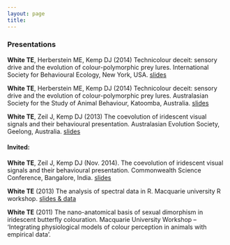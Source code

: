 ```yaml
---
layout: page
title: 
---
```


### Presentations

**White TE**, Herberstein ME, Kemp DJ (2014) Technicolour deceit: sensory drive and the evolution of colour-polymorphic prey lures. International Society for Behavioural Ecology, New York, USA. [slides](http://dx.doi.org/10.6084/m9.figshare.1246146)

**White TE**, Herberstein ME, Kemp DJ (2014) Technicolour deceit: sensory drive and the evolution of colour-polymorphic prey lures. Australasian Society for the Study of Animal Behaviour, Katoomba, Australia. [slides](http://dx.doi.org/10.6084/m9.figshare.1246146)

**White TE**, Zeil J, Kemp DJ (2013) The coevolution of iridescent visual signals and their behavioural presentation. Australasian Evolution Society, Geelong, Australia. [slides](http://dx.doi.org/10.6084/m9.figshare.1246147)

#### Invited:

**White TE**, Zeil J, Kemp DJ (Nov. 2014). The coevolution of iridescent visual signals and their behavioural presentation. Commonwealth Science Conference, Bangalore, India. [slides](http://dx.doi.org/10.6084/m9.figshare.1246147)

**White TE** (2013) The analysis of spectral data in R. Macquarie university R workshop. [slides & data](http://dx.doi.org/10.6084/m9.figshare.897979)

**White TE** (2011) The nano-anatomical basis of sexual dimorphism in iridescent butterfly colouration. Macquarie University Workshop – ‘Integrating physiological models of colour perception in animals with empirical data’.

